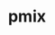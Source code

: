 ---
title: "pmix"
layout: cache
categories: [package, develop]
meta: {"compilers": ["gcc@10.3.0", "gcc@11.1.0", "gcc@11.4.0", "gcc@12.3.0", "gcc@12.4.0", "gcc@13.2.0", "gcc@7.3.1", "gcc@9.4.0", "intel-oneapi-compilers@2025.1.0"], "num_specs": 74, "num_specs_by_stack": {"aws-isc": 1, "aws-isc-aarch64": 1, "aws-pcluster-neoverse_v1": 4, "aws-pcluster-x86_64_v4": 8, "data-vis-sdk": 3, "e4s": 3, "e4s-cray-sles": 2, "e4s-neoverse_v1": 2, "e4s-oneapi": 4, "e4s-power": 1, "ml-linux-aarch64-cpu": 3, "ml-linux-aarch64-cuda": 6, "ml-linux-x86_64-cpu": 3, "ml-linux-x86_64-cuda": 6, "radiuss-aws": 6, "radiuss-aws-aarch64": 18, "root": 74, "tutorial": 6}, "oss": ["amzn2", "sle_hpc15", "ubuntu20.04", "ubuntu22.04", "ubuntu24.04"], "platforms": ["linux"], "stacks": ["aws-isc", "aws-isc-aarch64", "aws-pcluster-neoverse_v1", "aws-pcluster-x86_64_v4", "data-vis-sdk", "e4s", "e4s-cray-sles", "e4s-neoverse_v1", "e4s-oneapi", "e4s-power", "ml-linux-aarch64-cpu", "ml-linux-aarch64-cuda", "ml-linux-x86_64-cpu", "ml-linux-x86_64-cuda", "radiuss-aws", "radiuss-aws-aarch64", "root", "tutorial"], "targets": ["aarch64", "neoverse_v1", "ppc64le", "x86_64_v3", "x86_64_v4"], "versions": ["5.0.3", "5.0.5"]}
spec_details: [{"compiler": "gcc@12.4.0", "hash": "2l3sxef32zvbf22camtybz5zik4pt2fr", "os": "amzn2", "platform": "linux", "size": "-", "stacks": ["aws-pcluster-x86_64_v4", "root"], "target": "x86_64_v3", "variants": ["build_system=autotools", "~munge", "~python"], "versions": ["5.0.5"]}, {"compiler": "gcc@12.4.0", "hash": "34nn6yq5yb44okf6w55szydyuret4hx5", "os": "amzn2", "platform": "linux", "size": "-", "stacks": ["aws-pcluster-x86_64_v4", "root"], "target": "x86_64_v4", "variants": ["build_system=autotools", "~munge", "~python"], "versions": ["5.0.5"]}, {"compiler": "gcc@11.4.0", "hash": "3iafozbitxiplswr7cbb5pbctmkqvntl", "os": "ubuntu22.04", "platform": "linux", "size": "-", "stacks": ["e4s-neoverse_v1", "root"], "target": "neoverse_v1", "variants": ["build_system=autotools", "~munge", "~python", "~restful"], "versions": ["5.0.3"]}, {"compiler": "gcc@13.2.0", "hash": "3r5ycyqeef6mgehv5unlokscts7drf2z", "os": "ubuntu24.04", "platform": "linux", "size": "-", "stacks": ["ml-linux-x86_64-cpu", "root"], "target": "x86_64_v3", "variants": ["build_system=autotools", "~munge", "~python"], "versions": ["5.0.5"]}, {"compiler": "gcc@13.2.0", "hash": "4g7ah52ohux5emp3npylbvajoud7rhjy", "os": "ubuntu24.04", "platform": "linux", "size": "-", "stacks": ["ml-linux-x86_64-cuda", "root"], "target": "x86_64_v3", "variants": ["build_system=autotools", "~munge", "~python"], "versions": ["5.0.5"]}, {"compiler": "intel-oneapi-compilers@2025.1.0", "hash": "57am2fxwwnyqaguiyk2i5c7p36q2ahvz", "os": "ubuntu22.04", "platform": "linux", "size": "-", "stacks": ["e4s-oneapi", "root"], "target": "x86_64_v3", "variants": ["build_system=autotools", "~munge", "~python"], "versions": ["5.0.5"]}, {"compiler": "gcc@7.3.1", "hash": "5vltaky7rp5v7lmkvpue4twk2lzt3tey", "os": "amzn2", "platform": "linux", "size": "-", "stacks": ["radiuss-aws-aarch64", "root"], "target": "aarch64", "variants": ["build_system=autotools", "~munge", "~python"], "versions": ["5.0.5"]}, {"compiler": "gcc@9.4.0", "hash": "6j4kowelfz56f5dewnxadzo4ljjmdv6b", "os": "ubuntu20.04", "platform": "linux", "size": "-", "stacks": ["e4s-power", "root"], "target": "ppc64le", "variants": ["build_system=autotools", "~munge", "~python"], "versions": ["5.0.5"]}, {"compiler": "gcc@13.2.0", "hash": "ba6wyz6rb2husizxgv6jelgywdvocxqi", "os": "ubuntu24.04", "platform": "linux", "size": "-", "stacks": ["ml-linux-x86_64-cuda", "root"], "target": "x86_64_v3", "variants": ["build_system=autotools", "~munge", "~python"], "versions": ["5.0.5"]}, {"compiler": "gcc@13.2.0", "hash": "bgqyu2dieu7shgqpnvnvbznugb4buj7n", "os": "ubuntu24.04", "platform": "linux", "size": "-", "stacks": ["ml-linux-x86_64-cuda", "root"], "target": "x86_64_v3", "variants": ["build_system=autotools", "~munge", "~python"], "versions": ["5.0.5"]}, {"compiler": "gcc@7.3.1", "hash": "bhe7ib6ulj3m2v7aajodftexa7cd7dwr", "os": "amzn2", "platform": "linux", "size": "-", "stacks": ["radiuss-aws-aarch64", "root"], "target": "aarch64", "variants": ["build_system=autotools", "~munge", "~python"], "versions": ["5.0.5"]}, {"compiler": "gcc@13.2.0", "hash": "bkvefhxlyqyfruravbyei5rl7qfth2ye", "os": "ubuntu24.04", "platform": "linux", "size": "-", "stacks": ["ml-linux-aarch64-cpu", "root"], "target": "aarch64", "variants": ["build_system=autotools", "~munge", "~python"], "versions": ["5.0.5"]}, {"compiler": "gcc@13.2.0", "hash": "cbet73qp23u5rky2m5j7wxfkxpr3gg7j", "os": "ubuntu24.04", "platform": "linux", "size": "-", "stacks": ["ml-linux-aarch64-cuda", "root"], "target": "aarch64", "variants": ["build_system=autotools", "~munge", "~python"], "versions": ["5.0.5"]}, {"compiler": "gcc@7.3.1", "hash": "cye5xxorynzram2qafca2hh2zxqy6l47", "os": "amzn2", "platform": "linux", "size": "-", "stacks": ["radiuss-aws", "root"], "target": "x86_64_v3", "variants": ["build_system=autotools", "~munge", "~python"], "versions": ["5.0.5"]}, {"compiler": "gcc@13.2.0", "hash": "d44ieuehmhngmtmho7mzuavu3tfhypae", "os": "ubuntu24.04", "platform": "linux", "size": "-", "stacks": ["ml-linux-x86_64-cpu", "root"], "target": "x86_64_v3", "variants": ["build_system=autotools", "~munge", "~python"], "versions": ["5.0.5"]}, {"compiler": "gcc@7.3.1", "hash": "dedkwl6im6tw43kpmqoqdc3p4icrirxk", "os": "amzn2", "platform": "linux", "size": "-", "stacks": ["radiuss-aws-aarch64", "root"], "target": "aarch64", "variants": ["build_system=autotools", "~munge", "~python"], "versions": ["5.0.5"]}, {"compiler": "gcc@12.4.0", "hash": "dqkttiztogzw4ktk4ss3o5iirb5ptjkk", "os": "amzn2", "platform": "linux", "size": "-", "stacks": ["aws-pcluster-neoverse_v1", "root"], "target": "neoverse_v1", "variants": ["build_system=autotools", "~munge", "~python"], "versions": ["5.0.5"]}, {"compiler": "gcc@7.3.1", "hash": "ds4klcbews3fidgnptza56hnxbzrscz4", "os": "amzn2", "platform": "linux", "size": "-", "stacks": ["radiuss-aws", "root"], "target": "x86_64_v3", "variants": ["build_system=autotools", "~munge", "~python"], "versions": ["5.0.5"]}, {"compiler": "gcc@7.3.1", "hash": "ef4uthdiiit6roybwxkzrghyrgr2iwcl", "os": "amzn2", "platform": "linux", "size": "-", "stacks": ["radiuss-aws", "root"], "target": "x86_64_v3", "variants": ["build_system=autotools", "~munge", "~python"], "versions": ["5.0.5"]}, {"compiler": "gcc@7.3.1", "hash": "ei3ibypdy6azdh3nbixmiyejdwzfql4t", "os": "amzn2", "platform": "linux", "size": "-", "stacks": ["radiuss-aws-aarch64", "root"], "target": "aarch64", "variants": ["build_system=autotools", "~munge", "~python"], "versions": ["5.0.5"]}, {"compiler": "gcc@7.3.1", "hash": "em4wx6epk6kmmalsa6otltwtgshyvc7u", "os": "amzn2", "platform": "linux", "size": "-", "stacks": ["radiuss-aws", "root"], "target": "x86_64_v3", "variants": ["build_system=autotools", "~munge", "~python"], "versions": ["5.0.5"]}, {"compiler": "gcc@12.3.0", "hash": "ezw2y7rxidglta3rvxw6vlhf3hx4eq6u", "os": "ubuntu22.04", "platform": "linux", "size": "-", "stacks": ["root", "tutorial"], "target": "x86_64_v3", "variants": ["build_system=autotools", "~munge", "~python"], "versions": ["5.0.5"]}, {"compiler": "intel-oneapi-compilers@2025.1.0", "hash": "fiidmchhyjiz2fzxfhjcsvulzbgcm444", "os": "ubuntu22.04", "platform": "linux", "size": "-", "stacks": ["e4s-oneapi", "root"], "target": "x86_64_v3", "variants": ["build_system=autotools", "~munge", "~python"], "versions": ["5.0.5"]}, {"compiler": "gcc@7.3.1", "hash": "ge2wz4yu5nrunz4d5vseo2l3zog5pbqt", "os": "amzn2", "platform": "linux", "size": "-", "stacks": ["radiuss-aws-aarch64", "root"], "target": "aarch64", "variants": ["build_system=autotools", "~munge", "~python"], "versions": ["5.0.5"]}, {"compiler": "gcc@12.3.0", "hash": "gzcutviibriw74yrzuf2vtrbz7xhbjku", "os": "ubuntu22.04", "platform": "linux", "size": "-", "stacks": ["root", "tutorial"], "target": "x86_64_v3", "variants": ["build_system=autotools", "~munge", "~python"], "versions": ["5.0.5"]}, {"compiler": "gcc@7.3.1", "hash": "igj3pbgtsyp7p7v3utu62k37yewbleqw", "os": "amzn2", "platform": "linux", "size": "-", "stacks": ["radiuss-aws", "root"], "target": "x86_64_v3", "variants": ["build_system=autotools", "~munge", "~python"], "versions": ["5.0.5"]}, {"compiler": "gcc@7.3.1", "hash": "ipstiymtdpyr5zgrdm57rmcwcka22c72", "os": "amzn2", "platform": "linux", "size": "-", "stacks": ["radiuss-aws-aarch64", "root"], "target": "aarch64", "variants": ["build_system=autotools", "~munge", "~python"], "versions": ["5.0.5"]}, {"compiler": "gcc@13.2.0", "hash": "iqsjitbdwnuvw6aumya63rx7pzj45gjd", "os": "ubuntu24.04", "platform": "linux", "size": "-", "stacks": ["ml-linux-x86_64-cuda", "root"], "target": "x86_64_v3", "variants": ["build_system=autotools", "~munge", "~python"], "versions": ["5.0.5"]}, {"compiler": "gcc@13.2.0", "hash": "jga3e536qne4u4ymwby7opzf77s7gmj4", "os": "ubuntu24.04", "platform": "linux", "size": "-", "stacks": ["ml-linux-aarch64-cuda", "root"], "target": "aarch64", "variants": ["build_system=autotools", "~munge", "~python"], "versions": ["5.0.5"]}, {"compiler": "gcc@12.4.0", "hash": "jwjvcaawjptz2albj5pbirtjsaz44zov", "os": "amzn2", "platform": "linux", "size": "-", "stacks": ["aws-pcluster-x86_64_v4", "root"], "target": "x86_64_v3", "variants": ["build_system=autotools", "~munge", "~python"], "versions": ["5.0.5"]}, {"compiler": "gcc@11.4.0", "hash": "kayd3fsm6dimgu4ewrygzn6phveiieko", "os": "ubuntu22.04", "platform": "linux", "size": "-", "stacks": ["e4s-neoverse_v1", "root"], "target": "neoverse_v1", "variants": ["build_system=autotools", "~munge", "~python", "~restful"], "versions": ["5.0.3"]}, {"compiler": "gcc@12.4.0", "hash": "kn6gnoqeczoidmdyxukizqmfymnddhrj", "os": "amzn2", "platform": "linux", "size": "-", "stacks": ["aws-pcluster-x86_64_v4", "root"], "target": "x86_64_v3", "variants": ["build_system=autotools", "~munge", "~python"], "versions": ["5.0.5"]}, {"compiler": "gcc@7.3.1", "hash": "knwz7c6gp3v6w5pt5ox5lwgu72m2l3v4", "os": "amzn2", "platform": "linux", "size": "-", "stacks": ["radiuss-aws-aarch64", "root"], "target": "aarch64", "variants": ["build_system=autotools", "~munge", "~python"], "versions": ["5.0.5"]}, {"compiler": "gcc@13.2.0", "hash": "kqnl32ktov2ki2xzi2anezyls7xgdxtk", "os": "ubuntu24.04", "platform": "linux", "size": "-", "stacks": ["ml-linux-aarch64-cuda", "root"], "target": "aarch64", "variants": ["build_system=autotools", "~munge", "~python"], "versions": ["5.0.5"]}, {"compiler": "gcc@13.2.0", "hash": "ltddnfaqxukj4rs7loyr6dublxgte3qg", "os": "ubuntu24.04", "platform": "linux", "size": "-", "stacks": ["ml-linux-aarch64-cuda", "root"], "target": "aarch64", "variants": ["build_system=autotools", "~munge", "~python"], "versions": ["5.0.5"]}, {"compiler": "gcc@7.3.1", "hash": "mfsz6b7ohfc2cwubqgcjg2cngeuwwzoc", "os": "amzn2", "platform": "linux", "size": "-", "stacks": ["radiuss-aws-aarch64", "root"], "target": "aarch64", "variants": ["build_system=autotools", "~munge", "~python"], "versions": ["5.0.5"]}, {"compiler": "gcc@7.3.1", "hash": "nmfddpzh2v7cwe7b5m5gs4smcvwz7js5", "os": "amzn2", "platform": "linux", "size": "-", "stacks": ["aws-isc", "root"], "target": "x86_64_v3", "variants": ["build_system=autotools", "~munge", "~python"], "versions": ["5.0.5"]}, {"compiler": "gcc@7.3.1", "hash": "nwgf52ztaxzqg3tt2gb7ktvuzv4fu3re", "os": "amzn2", "platform": "linux", "size": "-", "stacks": ["radiuss-aws-aarch64", "root"], "target": "aarch64", "variants": ["build_system=autotools", "~munge", "~python"], "versions": ["5.0.5"]}, {"compiler": "gcc@12.3.0", "hash": "nzxgfkxid222egoye2sgdirltnidprwv", "os": "ubuntu22.04", "platform": "linux", "size": "-", "stacks": ["root", "tutorial"], "target": "x86_64_v3", "variants": ["build_system=autotools", "~munge", "~python"], "versions": ["5.0.5"]}, {"compiler": "gcc@13.2.0", "hash": "o5kdqhuxgbn4utceb6smp6mi42gy4exw", "os": "ubuntu24.04", "platform": "linux", "size": "-", "stacks": ["ml-linux-x86_64-cuda", "root"], "target": "x86_64_v3", "variants": ["build_system=autotools", "~munge", "~python"], "versions": ["5.0.5"]}, {"compiler": "gcc@11.4.0", "hash": "olbvhqwdrdzlckhcmgko573sk2kqr6kl", "os": "ubuntu22.04", "platform": "linux", "size": "-", "stacks": ["e4s", "root", "tutorial"], "target": "x86_64_v3", "variants": ["build_system=autotools", "~munge", "~python"], "versions": ["5.0.5"]}, {"compiler": "gcc@7.3.1", "hash": "prtfya4n7fyoetz55arq4zhd7d4wpfp4", "os": "amzn2", "platform": "linux", "size": "-", "stacks": ["radiuss-aws-aarch64", "root"], "target": "aarch64", "variants": ["build_system=autotools", "~munge", "~python"], "versions": ["5.0.5"]}, {"compiler": "gcc@7.3.1", "hash": "pt47aklu5jkdb6suaokiqec5qipngk3a", "os": "amzn2", "platform": "linux", "size": "-", "stacks": ["radiuss-aws-aarch64", "root"], "target": "aarch64", "variants": ["build_system=autotools", "~munge", "~python"], "versions": ["5.0.5"]}, {"compiler": "gcc@12.4.0", "hash": "pz74dydb56wjn237yxqyw6twp45zkk4q", "os": "amzn2", "platform": "linux", "size": "-", "stacks": ["aws-pcluster-neoverse_v1", "root"], "target": "neoverse_v1", "variants": ["build_system=autotools", "~munge", "~python"], "versions": ["5.0.5"]}, {"compiler": "gcc@12.4.0", "hash": "qbk3h52jw3lritmwfd6cjpv65llqhonj", "os": "amzn2", "platform": "linux", "size": "-", "stacks": ["aws-pcluster-neoverse_v1", "root"], "target": "neoverse_v1", "variants": ["build_system=autotools", "~munge", "~python"], "versions": ["5.0.5"]}, {"compiler": "gcc@11.1.0", "hash": "qdh756dnfjgasckkfng4cjnvqlrttdjj", "os": "ubuntu20.04", "platform": "linux", "size": "-", "stacks": ["data-vis-sdk", "root"], "target": "x86_64_v3", "variants": ["build_system=autotools", "~munge", "~python"], "versions": ["5.0.5"]}, {"compiler": "gcc@12.4.0", "hash": "rcntni4u32fjszyqul7mamg64micrfxt", "os": "amzn2", "platform": "linux", "size": "-", "stacks": ["aws-pcluster-x86_64_v4", "root"], "target": "x86_64_v3", "variants": ["build_system=autotools", "~munge", "~python"], "versions": ["5.0.5"]}, {"compiler": "gcc@13.2.0", "hash": "reonrjwwymwx365w6szqipgfgo4lxie2", "os": "ubuntu24.04", "platform": "linux", "size": "-", "stacks": ["ml-linux-x86_64-cuda", "root"], "target": "x86_64_v3", "variants": ["build_system=autotools", "~munge", "~python"], "versions": ["5.0.5"]}, {"compiler": "gcc@10.3.0", "hash": "ri4rexpz7tlpqwjvpfiam5ictbhp54gd", "os": "sle_hpc15", "platform": "linux", "size": "-", "stacks": ["e4s-cray-sles", "root"], "target": "x86_64_v4", "variants": ["build_system=autotools", "~munge", "~python", "~restful"], "versions": ["5.0.3"]}, {"compiler": "gcc@7.3.1", "hash": "rssihckie2kp2cqueuoenaldhf2xu5p3", "os": "amzn2", "platform": "linux", "size": "-", "stacks": ["aws-isc-aarch64", "root"], "target": "aarch64", "variants": ["build_system=autotools", "~munge", "~python"], "versions": ["5.0.5"]}, {"compiler": "gcc@7.3.1", "hash": "rujoj3a6lkul4olzzk47aocgrijw6pm7", "os": "amzn2", "platform": "linux", "size": "-", "stacks": ["radiuss-aws-aarch64", "root"], "target": "aarch64", "variants": ["build_system=autotools", "~munge", "~python"], "versions": ["5.0.5"]}, {"compiler": "gcc@12.4.0", "hash": "sqxa67xiufle625mpyraqjtuvfi4zrjv", "os": "amzn2", "platform": "linux", "size": "-", "stacks": ["aws-pcluster-x86_64_v4", "root"], "target": "x86_64_v4", "variants": ["build_system=autotools", "~munge", "~python"], "versions": ["5.0.5"]}, {"compiler": "gcc@7.3.1", "hash": "swn5jo62h3jln3wdzbiwmy5q4zwf6gny", "os": "amzn2", "platform": "linux", "size": "-", "stacks": ["radiuss-aws-aarch64", "root"], "target": "aarch64", "variants": ["build_system=autotools", "~munge", "~python"], "versions": ["5.0.5"]}, {"compiler": "gcc@13.2.0", "hash": "tg33bnt2pverpdeukp6hkkmtpj3c7iff", "os": "ubuntu24.04", "platform": "linux", "size": "-", "stacks": ["ml-linux-aarch64-cuda", "root"], "target": "aarch64", "variants": ["build_system=autotools", "~munge", "~python"], "versions": ["5.0.5"]}, {"compiler": "gcc@7.3.1", "hash": "tgsb6wxjqinkcscxyoydzbbptzsggmjw", "os": "amzn2", "platform": "linux", "size": "-", "stacks": ["radiuss-aws-aarch64", "root"], "target": "aarch64", "variants": ["build_system=autotools", "~munge", "~python"], "versions": ["5.0.5"]}, {"compiler": "gcc@10.3.0", "hash": "tof5vyt6acp7n47tej5ectykw7fphuwh", "os": "sle_hpc15", "platform": "linux", "size": "-", "stacks": ["e4s-cray-sles", "root"], "target": "x86_64_v4", "variants": ["build_system=autotools", "~munge", "~python", "~restful"], "versions": ["5.0.3"]}, {"compiler": "gcc@7.3.1", "hash": "u4jl6z5serkcd3nyqnqffeggccydtkpl", "os": "amzn2", "platform": "linux", "size": "-", "stacks": ["radiuss-aws-aarch64", "root"], "target": "aarch64", "variants": ["build_system=autotools", "~munge", "~python"], "versions": ["5.0.5"]}, {"compiler": "gcc@13.2.0", "hash": "ukzrhftc7devzbjiaxrurt3lsybnk46n", "os": "ubuntu24.04", "platform": "linux", "size": "-", "stacks": ["ml-linux-aarch64-cpu", "root"], "target": "aarch64", "variants": ["build_system=autotools", "~munge", "~python"], "versions": ["5.0.5"]}, {"compiler": "gcc@13.2.0", "hash": "uqzyxrayrboaz4csdofakf62kn7srkhh", "os": "ubuntu24.04", "platform": "linux", "size": "-", "stacks": ["ml-linux-aarch64-cuda", "root"], "target": "aarch64", "variants": ["build_system=autotools", "~munge", "~python"], "versions": ["5.0.5"]}, {"compiler": "gcc@12.4.0", "hash": "uuyrr3ayqclfeqgh5yqgil6aodfecvi6", "os": "amzn2", "platform": "linux", "size": "-", "stacks": ["aws-pcluster-neoverse_v1", "root"], "target": "neoverse_v1", "variants": ["build_system=autotools", "~munge", "~python"], "versions": ["5.0.5"]}, {"compiler": "gcc@13.2.0", "hash": "v2ltihtojlsr7femfndz4gpenwwyucnh", "os": "ubuntu24.04", "platform": "linux", "size": "-", "stacks": ["ml-linux-aarch64-cpu", "root"], "target": "aarch64", "variants": ["build_system=autotools", "~munge", "~python"], "versions": ["5.0.5"]}, {"compiler": "gcc@11.1.0", "hash": "v2nzav3yfuqtsnapjjrsf2ldrh3xuqxe", "os": "ubuntu20.04", "platform": "linux", "size": "-", "stacks": ["data-vis-sdk", "root"], "target": "x86_64_v3", "variants": ["build_system=autotools", "~munge", "~python"], "versions": ["5.0.5"]}, {"compiler": "gcc@7.3.1", "hash": "vvub6rudb7rnbjtpy35yrxkago5rlo7u", "os": "amzn2", "platform": "linux", "size": "-", "stacks": ["radiuss-aws-aarch64", "root"], "target": "aarch64", "variants": ["build_system=autotools", "~munge", "~python"], "versions": ["5.0.5"]}, {"compiler": "intel-oneapi-compilers@2025.1.0", "hash": "wg3txpvekaun2y5hh4w7ng24tsbsiuta", "os": "ubuntu22.04", "platform": "linux", "size": "-", "stacks": ["e4s-oneapi", "root"], "target": "x86_64_v3", "variants": ["build_system=autotools", "~munge", "~python"], "versions": ["5.0.5"]}, {"compiler": "gcc@7.3.1", "hash": "wl2x6zvjxnliperupeycwgbzpq4bgs2m", "os": "amzn2", "platform": "linux", "size": "-", "stacks": ["radiuss-aws-aarch64", "root"], "target": "aarch64", "variants": ["build_system=autotools", "~munge", "~python"], "versions": ["5.0.5"]}, {"compiler": "gcc@11.1.0", "hash": "x3gmsvlvsx2gnn6yd77fnyzfm25cghli", "os": "ubuntu20.04", "platform": "linux", "size": "-", "stacks": ["data-vis-sdk", "root"], "target": "x86_64_v3", "variants": ["build_system=autotools", "~munge", "~python"], "versions": ["5.0.5"]}, {"compiler": "gcc@13.2.0", "hash": "xrs5updisb3yrrx6nc3d664n5mbgbfbb", "os": "ubuntu24.04", "platform": "linux", "size": "-", "stacks": ["ml-linux-x86_64-cpu", "root"], "target": "x86_64_v3", "variants": ["build_system=autotools", "~munge", "~python"], "versions": ["5.0.5"]}, {"compiler": "gcc@12.4.0", "hash": "xt6yhathbijvwaglv5jiv2oc4kcxvizj", "os": "amzn2", "platform": "linux", "size": "-", "stacks": ["aws-pcluster-x86_64_v4", "root"], "target": "x86_64_v4", "variants": ["build_system=autotools", "~munge", "~python"], "versions": ["5.0.5"]}, {"compiler": "gcc@12.4.0", "hash": "xv3ie2rbpvzhkjwxgls6xw6tzeghufd5", "os": "amzn2", "platform": "linux", "size": "-", "stacks": ["aws-pcluster-x86_64_v4", "root"], "target": "x86_64_v4", "variants": ["build_system=autotools", "~munge", "~python"], "versions": ["5.0.5"]}, {"compiler": "gcc@11.4.0", "hash": "ypsu6tyceryx25rep7dbxwtdwxl2eodl", "os": "ubuntu22.04", "platform": "linux", "size": "-", "stacks": ["e4s", "root", "tutorial"], "target": "x86_64_v3", "variants": ["build_system=autotools", "~munge", "~python"], "versions": ["5.0.5"]}, {"compiler": "gcc@7.3.1", "hash": "yqlo3cqqeki3tbssvgmjv54yzvfqrtew", "os": "amzn2", "platform": "linux", "size": "-", "stacks": ["radiuss-aws", "root"], "target": "x86_64_v3", "variants": ["build_system=autotools", "~munge", "~python"], "versions": ["5.0.5"]}, {"compiler": "intel-oneapi-compilers@2025.1.0", "hash": "ytekzt26gnmeddqwbyumncfpmhci5ipk", "os": "ubuntu22.04", "platform": "linux", "size": "-", "stacks": ["e4s-oneapi", "root"], "target": "x86_64_v3", "variants": ["build_system=autotools", "~munge", "~python"], "versions": ["5.0.5"]}, {"compiler": "gcc@11.4.0", "hash": "yymczaxxoiazif6zxnjmxtmjvegpknjw", "os": "ubuntu22.04", "platform": "linux", "size": "-", "stacks": ["e4s", "root", "tutorial"], "target": "x86_64_v3", "variants": ["build_system=autotools", "~munge", "~python"], "versions": ["5.0.5"]}, {"compiler": "gcc@7.3.1", "hash": "znm223gnmp3ww5myrkkpqgdcas6g3m4c", "os": "amzn2", "platform": "linux", "size": "-", "stacks": ["radiuss-aws-aarch64", "root"], "target": "aarch64", "variants": ["build_system=autotools", "~munge", "~python"], "versions": ["5.0.5"]}]
---